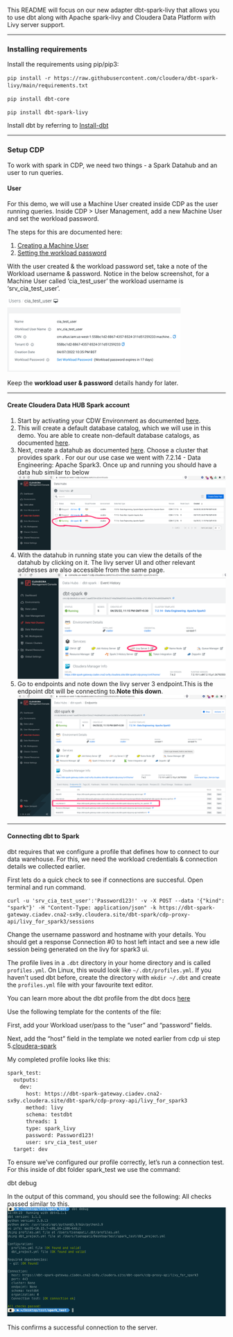 This README will focus on our new adapter dbt-spark-livy that allows you to use dbt along with Apache spark-livy and Cloudera Data Platform with Livy server support.

------

### **Installing requirements**

Install the requirements using pip/pip3:

``pip install -r https://raw.githubusercontent.com/cloudera/dbt-spark-livy/main/requirements.txt``

``pip install dbt-core``

``pip install dbt-spark-livy``

Install dbt by referring to [Install-dbt](https://docs.getdbt.com/docs/installation)

------

### **Setup CDP**

To work with spark in CDP, we need two things - a Spark Datahub and an user to run queries.

 
#### **User**

For this demo, we will use a Machine User created inside CDP as the user running queries. Inside CDP > User Management, add a new Machine User and set the workload password. 


The steps for this are documented here:

1. [Creating a Machine User](https://docs.cloudera.com/management-console/cloud/user-management/topics/mc-create-machine-user.html)
2. [Setting the workload password](https://docs.cloudera.com/management-console/cloud/user-management/topics/mc-setting-the-ipa-password.html)

With the user created & the workload password set, take a note of the Workload username & password. Notice in the below screenshot, for a Machine User called ‘cia_test_user’ the workload username is ‘srv_cia_test_user’. 

![userimage](https://github.com/TapasSenapati/dbt-spark-livy/blob/main/docs/alex_wood_0-1651165263767.png?raw=true)

Keep the **workload user & password** details handy for later.

--------

#### **Create Cloudera Data HUB Spark account**

1. Start by activating your CDW Environment as documented [here](https://docs.cloudera.com/data-warehouse/cloud/aws-environments/topics/dw-activating-environments-4-data-catalogs.html).
2. This will create a default database catalog, which we will use in this demo. You are able to create non-default database catalogs, as documented [here](https://docs.cloudera.com/data-warehouse/cloud/managing-warehouses/topics/dw-adding-new-database-catalog.html).
3. Next, create a datahub as documented [here](https://www.cloudera.com/tutorials/cdp-how-to-create-a-data-hub.html). Choose a cluster that provides spark . For our our use case we went with 7.2.14 - Data Engineering: Apache Spark3. Once up and running you should have a data hub similar to below
![datahubimage](https://github.com/TapasSenapati/dbt-spark-livy/blob/main/docs/datahub.png?raw=true)
4. With the datahub in running state you can view the details of the datahub by clicking on it. The livy server UI and other relevant addresses are also accessible from the same page.
![spark3](https://github.com/TapasSenapati/dbt-spark-livy/blob/main/docs/datahub_spark3.png?raw=true)
5. Go to endpoints and note down the livy server 3 endpoint.This is the endpoint dbt will be connecting to.**Note this down**.
![endpoint](https://github.com/TapasSenapati/dbt-spark-livy/blob/main/docs/endpoint.png?raw=true) 

-------
#### **Connecting dbt to Spark**

dbt requires that we configure a profile that defines how to connect to our data warehouse. For this, we need the workload credentials & connection details we collected earlier.

First lets do a quick check to see if connections are succesful. Open terminal and run command.

```
curl -u 'srv_cia_test_user':'Password123!' -v -X POST --data '{"kind": "spark"}' -H "Content-Type: application/json" -k https://dbt-spark-gateway.ciadev.cna2-sx9y.cloudera.site/dbt-spark/cdp-proxy-api/livy_for_spark3/sessions
```
Change the username password and hostname with your details. You should get a response Connection #0 to host left intact and see a new idle session being generated on the livy for spark3 ui.
 
The profile lives in a `.dbt` directory in your home directory and is called `profiles.yml`. On Linux, this would look like `~/.dbt/profiles.yml`. If you haven't used dbt before, create the directory with `mkdir ~/.dbt` and create the `profiles.yml` file with your favourite text editor.

You can learn more about the dbt profile from the dbt docs [here](https://docs.getdbt.com/dbt-cli/configure-your-profile)

Use the following template for the contents of the file:

First, add your Workload user/pass to the “user” and “password” fields.
 
Next, add the “host” field in the template we noted earlier from cdp ui step 5.[cloudera-spark](#create-cloudera-data-hub-spark-account)

My completed profile looks like this:
```
spark_test:
  outputs:
    dev:
      host: https://dbt-spark-gateway.ciadev.cna2-sx9y.cloudera.site/dbt-spark/cdp-proxy-api/livy_for_spark3
      method: livy
      schema: testdbt
      threads: 1
      type: spark_livy
      password: Password123!
      user: srv_cia_test_user
  target: dev
```

To ensure we’ve configured our profile correctly, let’s run a connection test. For this inside of dbt folder spark_test we use the command:

dbt debug

In the output of this command, you should see the following:
All checks passed similar to this. 
![dbt_debug](https://github.com/TapasSenapati/dbt-spark-livy/blob/main/docs/dbt_debug.png?raw=true) 

This confirms a successful connection to the server.




